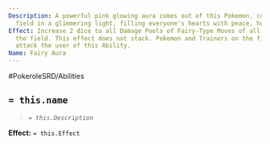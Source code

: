```yaml
---
Description: A powerful pink glowing aura comes out of this Pokemon, covering the
  field in a glimmering light, filling everyone's hearts with peace, hope, and love.
Effect: Increase 2 dice to all Damage Pools of Fairy-Type Moves of all Pokemon in
  the field. This effect does not stack. Pokemon and Trainers on the field will not
  attack the user of this Ability.
Name: Fairy Aura
---
```


#PokeroleSRD/Abilities

## `= this.name`

> *`= this.Description`*

**Effect:** `= this.Effect`